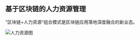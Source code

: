 ## 基于区块链的人力资源管理

”区块链+人力资源“组合模式是区块链应用落地深度融合的新业态。

![人力资源图](https://i.loli.net/2020/12/07/GqoMCuX3narN9D4.jpg)